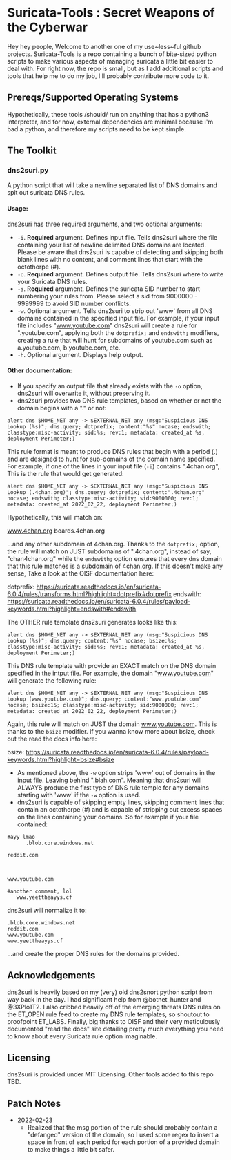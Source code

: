 # Suricata-Tools : Secret Weapons of the Cyberwar

Hey hey people, Welcome to another one of my use~less~ful github projects. Suricata-Tools is a repo containing a bunch of bite-sized python scripts to make various aspects of managing suricata a little bit easier to deal with. For right now, the repo is small, but as I add additional scripts and tools that help me to do my job, I'll probably contribute more code to it.

## Prereqs/Supported Operating Systems

Hypothetically, these tools /should/ run on anything that has a python3 interpreter, and for now, external dependencies are minimal because I'm bad a python, and therefore my scripts need to be kept simple.

## The Toolkit

### dns2suri.py

A python script that will take a newline separated list of DNS domains and spit out suricata DNS rules.

#### Usage:
dns2suri has three required arguments, and two optional arguments:
- `-i`. **Required** argument. Defines input file. Tells dns2suri where the file containing your list of newline delimited DNS domains are located. Please be aware that dns2suri is capable of detecting and skipping both blank lines with no content, and comment lines that start with the octothorpe (#).
- `-o`. **Required** argument. Defines output file. Tells dns2suri where to write your Suricata DNS rules.
- `-s`. **Required** argument. Defines the suricata SID number to start numbering your rules from. Please select a sid from 9000000 - 9999999 to avoid SID number conflicts.
- `-w`. Optional argument. Tells dns2suri to strip out 'www' from all DNS domains contained in the specified input file. For example, if your input file includes "www.youtube.com" dns2suri will create a rule for ".youtube.com", applying both the `dotprefix;` and `endswith;` modifiers, creating a rule that will hunt for subdomains of youtube.com such as a.youtube.com, b.youtube.com, etc.
- `-h`. Optional argument. Displays help output.

#### Other documentation:
- If you specify an output file that already exists with the `-o` option, dns2suri will overwrite it, without preserving it.
- dns2suri provides two DNS rule templates, based on whether or not the domain begins with a "." or not:

```
alert dns $HOME_NET any -> $EXTERNAL_NET any (msg:"Suspicious DNS Lookup (%s)"; dns.query; dotprefix; content:"%s" nocase; endswith; classtype:misc-activity; sid:%s; rev:1; metadata: created_at %s, deployment Perimeter;)
```
This rule format is meant to produce DNS rules that begin with a period (.) and are designed to hunt for sub-domains of the domain name specified. For example, if one of the lines in your input file (`-i`) contains ".4chan.org", This is the rule that would get generated:

```
alert dns $HOME_NET any -> $EXTERNAL_NET any (msg:"Suspicious DNS Lookup (.4chan.org)"; dns.query; dotprefix; content:".4chan.org" nocase; endswith; classtype:misc-activity; sid:9000000; rev:1; metadata: created_at 2022_02_22, deployment Perimeter;)
```

Hypothetically, this will match on:

www.4chan.org
boards.4chan.org

...and any other subdomain of 4chan.org. Thanks to the `dotprefix;` option, the rule will match on JUST subdomains of ".4chan.org", instead of say, "chan4chan.org" while the `endswith;` option ensures that every dns domain that this rule matches is a subdomain of 4chan.org. If this doesn't make any sense, Take a look at the OISF documentation here:

dotprefix: https://suricata.readthedocs.io/en/suricata-6.0.4/rules/transforms.html?highlight=dotprefix#dotprefix
endswith: https://suricata.readthedocs.io/en/suricata-6.0.4/rules/payload-keywords.html?highlight=endswith#endswith

The OTHER rule template dns2suri generates looks like this:

```
alert dns $HOME_NET any -> $EXTERNAL_NET any (msg:"Suspicious DNS Lookup (%s)"; dns.query; content:"%s" nocase; bsize:%s; classtype:misc-activity; sid:%s; rev:1; metadata: created_at %s, deployment Perimeter;)
```

This DNS rule template with provide an EXACT match on the DNS domain specified in the intput file. For example, the domain "www.youtube.com" will generate the following rule:

```
alert dns $HOME_NET any -> $EXTERNAL_NET any (msg:"Suspicious DNS Lookup (www.youtube.com)"; dns.query; content:"www.youtube.com" nocase; bsize:15; classtype:misc-activity; sid:9000000; rev:1; metadata: created_at 2022_02_22, deployment Perimeter;)
```

Again, this rule will match on JUST the domain www.youtube.com. This is thanks to the `bsize` modifier. If you wanna know more about bsize, check out the read the docs info here:

bsize: https://suricata.readthedocs.io/en/suricata-6.0.4/rules/payload-keywords.html?highlight=bsize#bsize

- As mentioned above, the `-w` option strips 'www' out of domains in the input file. Leaving behind ".blah.com". Meaning that dns2suri will ALWAYS produce the first type of DNS rule temple for any domains starting with 'www' if the `-w` option is used.
- dns2suri is capable of skipping empty lines, skipping comment lines that contain an octothorpe (#) and is capable of stripping out excess spaces on the lines containing your domains. So for example if your file contained:

```
#ayy lmao
      .blob.core.windows.net      
	  
reddit.com



www.youtube.com    

#another comment, lol
   www.yeettheayys.cf   

```

dns2suri will normalize it to:

```
.blob.core.windows.net
reddit.com
www.youtube.com
www.yeettheayys.cf
```
...and create the proper DNS rules for the domains provided.

## Acknowledgements

dns2suri is heavily based on my (very) old dns2snort python script from way back in the day. I had significant help from @botnet_hunter and @3XPlo1T2. I also cribbed heavily off of the emerging threats DNS rules on the ET_OPEN rule feed to create my DNS rule templates, so shoutout to proofpoint ET_LABS. Finally, big thanks to OISF and their very meticulously documented "read the docs" site detailing pretty much everything you need to know about every Suricata rule option imaginable.

## Licensing

dns2suri is provided under MIT Licensing. Other tools added to this repo TBD.

## Patch Notes
- 2022-02-23
	- Realized that the msg portion of the rule should probably contain a "defanged" version of the domain, so I used some regex to insert a space in front of each period for each portion of a provided domain to make things a little bit safer.